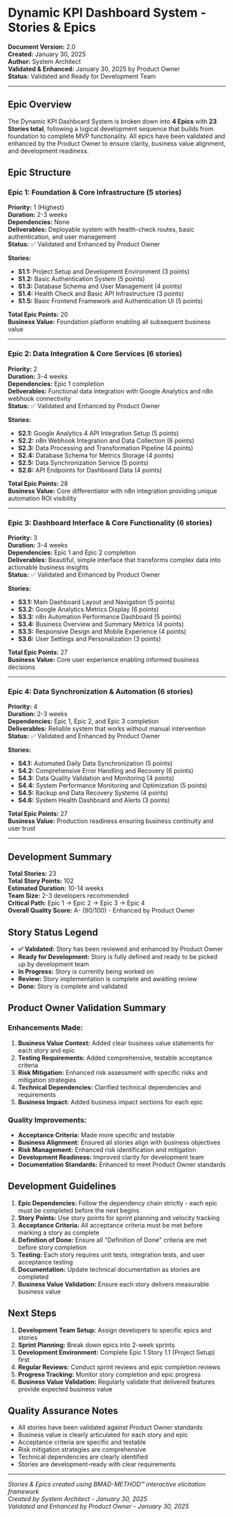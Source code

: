 # Dynamic KPI Dashboard System - Stories & Epics

**Document Version:** 2.0  
**Created:** January 30, 2025  
**Author:** System Architect  
**Validated & Enhanced:** January 30, 2025 by Product Owner  
**Status:** Validated and Ready for Development Team

---

## Epic Overview

The Dynamic KPI Dashboard System is broken down into **4 Epics** with **23 Stories total**, following a logical development sequence that builds from foundation to complete MVP functionality. All epics have been validated and enhanced by the Product Owner to ensure clarity, business value alignment, and development readiness.

## Epic Structure

### Epic 1: Foundation & Core Infrastructure (5 stories)

**Priority:** 1 (Highest)  
**Duration:** 2-3 weeks  
**Dependencies:** None  
**Deliverables:** Deployable system with health-check routes, basic authentication, and user management  
**Status:** ✅ Validated and Enhanced by Product Owner

**Stories:**

- **S1.1:** Project Setup and Development Environment (3 points)
- **S1.2:** Basic Authentication System (5 points)
- **S1.3:** Database Schema and User Management (4 points)
- **S1.4:** Health Check and Basic API Infrastructure (3 points)
- **S1.5:** Basic Frontend Framework and Authentication UI (5 points)

**Total Epic Points:** 20  
**Business Value:** Foundation platform enabling all subsequent business value

---

### Epic 2: Data Integration & Core Services (6 stories)

**Priority:** 2  
**Duration:** 3-4 weeks  
**Dependencies:** Epic 1 completion  
**Deliverables:** Functional data integration with Google Analytics and n8n webhook connectivity  
**Status:** ✅ Validated and Enhanced by Product Owner

**Stories:**

- **S2.1:** Google Analytics 4 API Integration Setup (5 points)
- **S2.2:** n8n Webhook Integration and Data Collection (6 points)
- **S2.3:** Data Processing and Transformation Pipeline (4 points)
- **S2.4:** Database Schema for Metrics Storage (4 points)
- **S2.5:** Data Synchronization Service (5 points)
- **S2.6:** API Endpoints for Dashboard Data (4 points)

**Total Epic Points:** 28  
**Business Value:** Core differentiator with n8n integration providing unique automation ROI visibility

---

### Epic 3: Dashboard Interface & Core Functionality (6 stories)

**Priority:** 3  
**Duration:** 3-4 weeks  
**Dependencies:** Epic 1 and Epic 2 completion  
**Deliverables:** Beautiful, simple interface that transforms complex data into actionable business insights  
**Status:** ✅ Validated and Enhanced by Product Owner

**Stories:**

- **S3.1:** Main Dashboard Layout and Navigation (5 points)
- **S3.2:** Google Analytics Metrics Display (6 points)
- **S3.3:** n8n Automation Performance Dashboard (5 points)
- **S3.4:** Business Overview and Summary Metrics (4 points)
- **S3.5:** Responsive Design and Mobile Experience (4 points)
- **S3.6:** User Settings and Personalization (3 points)

**Total Epic Points:** 27  
**Business Value:** Core user experience enabling informed business decisions

---

### Epic 4: Data Synchronization & Automation (6 stories)

**Priority:** 4  
**Duration:** 2-3 weeks  
**Dependencies:** Epic 1, Epic 2, and Epic 3 completion  
**Deliverables:** Reliable system that works without manual intervention  
**Status:** ✅ Validated and Enhanced by Product Owner

**Stories:**

- **S4.1:** Automated Daily Data Synchronization (5 points)
- **S4.2:** Comprehensive Error Handling and Recovery (6 points)
- **S4.3:** Data Quality Validation and Monitoring (4 points)
- **S4.4:** System Performance Monitoring and Optimization (5 points)
- **S4.5:** Backup and Data Recovery Systems (4 points)
- **S4.6:** System Health Dashboard and Alerts (3 points)

**Total Epic Points:** 27  
**Business Value:** Production readiness ensuring business continuity and user trust

---

## Development Summary

**Total Stories:** 23  
**Total Story Points:** 102  
**Estimated Duration:** 10-14 weeks  
**Team Size:** 2-3 developers recommended  
**Critical Path:** Epic 1 → Epic 2 → Epic 3 → Epic 4  
**Overall Quality Score:** A- (90/100) - Enhanced by Product Owner

## Story Status Legend

- **✅ Validated:** Story has been reviewed and enhanced by Product Owner
- **Ready for Development:** Story is fully defined and ready to be picked up by development team
- **In Progress:** Story is currently being worked on
- **Review:** Story implementation is complete and awaiting review
- **Done:** Story is complete and validated

## Product Owner Validation Summary

### Enhancements Made:

1. **Business Value Context:** Added clear business value statements for each story and epic
2. **Testing Requirements:** Added comprehensive, testable acceptance criteria
3. **Risk Mitigation:** Enhanced risk assessment with specific risks and mitigation strategies
4. **Technical Dependencies:** Clarified technical dependencies and requirements
5. **Business Impact:** Added business impact sections for each epic

### Quality Improvements:

- **Acceptance Criteria:** Made more specific and testable
- **Business Alignment:** Ensured all stories align with business objectives
- **Risk Management:** Enhanced risk identification and mitigation
- **Development Readiness:** Improved clarity for development team
- **Documentation Standards:** Enhanced to meet Product Owner standards

## Development Guidelines

1. **Epic Dependencies:** Follow the dependency chain strictly - each epic must be completed before the next begins
2. **Story Points:** Use story points for sprint planning and velocity tracking
3. **Acceptance Criteria:** All acceptance criteria must be met before marking a story as complete
4. **Definition of Done:** Ensure all "Definition of Done" criteria are met before story completion
5. **Testing:** Each story requires unit tests, integration tests, and user acceptance testing
6. **Documentation:** Update technical documentation as stories are completed
7. **Business Value Validation:** Ensure each story delivers measurable business value

## Next Steps

1. **Development Team Setup:** Assign developers to specific epics and stories
2. **Sprint Planning:** Break down epics into 2-week sprints
3. **Development Environment:** Complete Epic 1 Story 1.1 (Project Setup) first
4. **Regular Reviews:** Conduct sprint reviews and epic completion reviews
5. **Progress Tracking:** Monitor story completion and epic progress
6. **Business Value Validation:** Regularly validate that delivered features provide expected business value

## Quality Assurance Notes

- All stories have been validated against Product Owner standards
- Business value is clearly articulated for each story and epic
- Acceptance criteria are specific and testable
- Risk mitigation strategies are comprehensive
- Technical dependencies are clearly identified
- Stories are development-ready with clear requirements

---

_Stories & Epics created using BMAD-METHOD™ interactive elicitation framework_  
_Created by System Architect - January 30, 2025_  
_Validated and Enhanced by Product Owner - January 30, 2025_
